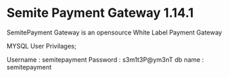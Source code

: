 <h1>Semite Payment Gateway 1.14.1</h1>
<p>SemitePayment Gateway is an opensource White Label Payment Gateway</p>

MYSQL User Privilages;

Username : semitepayment
Password : s3m1t3P@ym3nT
db name : semitepayment

